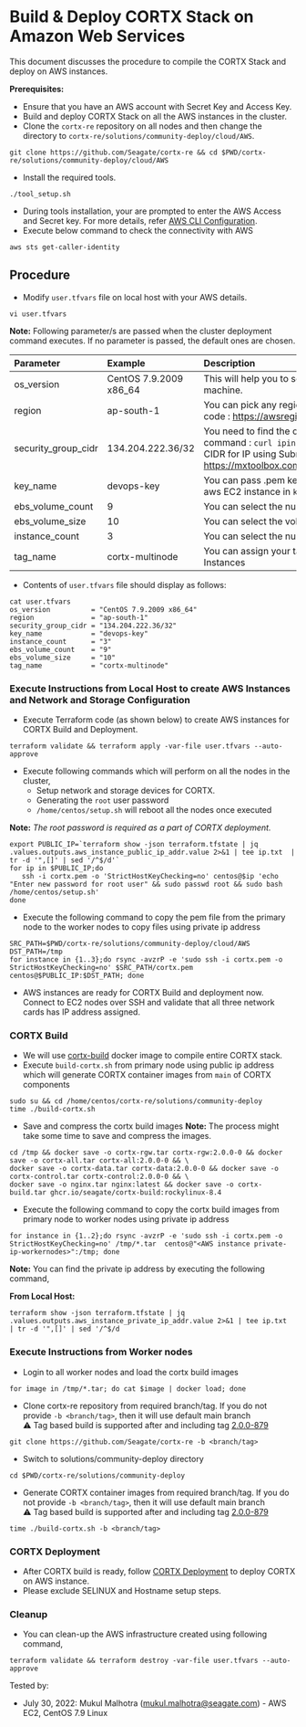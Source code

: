 # Build & Deploy CORTX Stack on Amazon Web Services 

This document discusses the procedure to compile the CORTX Stack and deploy on AWS instances.

**Prerequisites:**

- Ensure that you have an AWS account with Secret Key and Access Key.
- Build and deploy CORTX Stack on all the AWS instances in the cluster.
- Clone the `cortx-re` repository on all nodes and then change the directory to `cortx-re/solutions/community-deploy/cloud/AWS`.
```
git clone https://github.com/Seagate/cortx-re && cd $PWD/cortx-re/solutions/community-deploy/cloud/AWS
```
- Install the required tools.
```
./tool_setup.sh
```
 - During tools installation, your are prompted to enter the AWS Access and Secret key. For more details, refer [AWS CLI Configuration](https://docs.aws.amazon.com/cli/latest/userguide/cli-configure-quickstart.html#cli-configure-quickstart-config).
- Execute below command to check the connectivity with AWS
```
aws sts get-caller-identity
```

## Procedure

- Modify `user.tfvars` file on local host with your AWS details.
```
vi user.tfvars
```
**Note:**
Following parameter/s are passed when the cluster deployment command executes. If no parameter is passed, the default ones are chosen.

| Parameter     | Example     | Description     |
| :------------- | :----------- | :---------|
| os_version      | CentOS 7.9.2009 x86_64  | This will help you to select the ami of EC2 machine. |
| region | ap-south-1 | You can pick any region from this region code : https://awsregion.info/  |
| security_group_cidr | 134.204.222.36/32  | You need to find the own Public IP using this command : `curl ipinfo.io/ip`. Also calculate CIDR for IP using Subnet Calculator from https://mxtoolbox.com/subnetcalculator.aspx |
| key_name | devops-key | You can pass .pem key file name to login to aws EC2 instance in `key_name`. |
| ebs_volume_count | 9 |  You can select the number of volumes |
| ebs_volume_size | 10 |  You can select the volume size |
| instance_count | 3  | You can select the number of EC2 instances |
| tag_name | cortx-multinode | You can assign your tag name to the EC2 Instances |

- Contents of `user.tfvars` file should display as follows:
```
cat user.tfvars
os_version          = "CentOS 7.9.2009 x86_64"
region              = "ap-south-1"
security_group_cidr = "134.204.222.36/32"
key_name            = "devops-key"
instance_count      = "3"
ebs_volume_count    = "9"
ebs_volume_size     = "10"
tag_name            = "cortx-multinode"
```

### Execute Instructions from Local Host to create AWS Instances and Network and Storage Configuration
- Execute Terraform code (as shown below) to create AWS instances for CORTX Build and Deployment.
```
terraform validate && terraform apply -var-file user.tfvars --auto-approve
```
- Execute following commands which will perform on all the nodes in the cluster,
  - Setup network and storage devices for CORTX.
  - Generating the `root` user password
  - `/home/centos/setup.sh` will reboot all the nodes once executed

**Note:**
*The root password is required as a part of CORTX deployment.*
```
export PUBLIC_IP=`terraform show -json terraform.tfstate | jq .values.outputs.aws_instance_public_ip_addr.value 2>&1 | tee ip.txt  | tr -d '",[]' | sed '/^$/d'`
for ip in $PUBLIC_IP;do
   ssh -i cortx.pem -o 'StrictHostKeyChecking=no' centos@$ip 'echo "Enter new password for root user" && sudo passwd root && sudo bash /home/centos/setup.sh'
done
```
- Execute the following command to copy the pem file from the primary node to the worker nodes to copy files using private ip address

```
SRC_PATH=$PWD/cortx-re/solutions/community-deploy/cloud/AWS
DST_PATH=/tmp
for instance in {1..3};do rsync -avzrP -e 'sudo ssh -i cortx.pem -o StrictHostKeyChecking=no' $SRC_PATH/cortx.pem centos@$PUBLIC_IP:$DST_PATH; done
```
- AWS instances are ready for CORTX Build and deployment now. Connect to EC2 nodes over SSH and validate that all three network cards has IP address assigned.

### CORTX Build

- We will use [cortx-build](https://github.com/Seagate/cortx/pkgs/container/cortx-build) docker image to compile entire CORTX stack.
- Execute `build-cortx.sh` from primary node using public ip address which will generate CORTX container images from `main` of CORTX components
```
sudo su && cd /home/centos/cortx-re/solutions/community-deploy
time ./build-cortx.sh
```
- Save and compress the cortx build images
**Note:** The process might take some time to save and compress the images.
```
cd /tmp && docker save -o cortx-rgw.tar cortx-rgw:2.0.0-0 && docker save -o cortx-all.tar cortx-all:2.0.0-0 && \
docker save -o cortx-data.tar cortx-data:2.0.0-0 && docker save -o cortx-control.tar cortx-control:2.0.0-0 && \
docker save -o nginx.tar nginx:latest && docker save -o cortx-build.tar ghcr.io/seagate/cortx-build:rockylinux-8.4
```
- Execute the following command to copy the cortx build images from primary node to worker nodes using private ip address
```
for instance in {1..2};do rsync -avzrP -e 'sudo ssh -i cortx.pem -o StrictHostKeyChecking=no' /tmp/*.tar  centos@"<AWS instance private-ip-workernodes>":/tmp; done
```
**Note:** You can find the private ip address by executing the following command,

**From Local Host:**
```
terraform show -json terraform.tfstate | jq .values.outputs.aws_instance_private_ip_addr.value 2>&1 | tee ip.txt  | tr -d '",[]' | sed '/^$/d
```

### Execute Instructions from Worker nodes
- Login to all worker nodes and load the cortx build images
```
for image in /tmp/*.tar; do cat $image | docker load; done
```
- Clone cortx-re repository from required branch/tag. If you do not provide `-b <branch/tag>`, then it will use default main branch    
  :warning: Tag based build is supported after and including tag [2.0.0-879](https://github.com/Seagate/cortx-re/releases/tag/2.0.0-879) 
```
git clone https://github.com/Seagate/cortx-re -b <branch/tag>
```
- Switch to solutions/community-deploy directory 
```
cd $PWD/cortx-re/solutions/community-deploy
```  
- Generate CORTX container images from required branch/tag. If you do not provide `-b <branch/tag>`, then it will use default main branch  
  :warning: Tag based build is supported after and including tag [2.0.0-879](https://github.com/Seagate/cortx-re/releases/tag/2.0.0-879)
```
time ./build-cortx.sh -b <branch/tag>
```

### CORTX Deployment

- After CORTX build is ready, follow [CORTX Deployment](https://github.com/Seagate/cortx-re/blob/main/solutions/community-deploy/CORTX-Deployment.md) to deploy CORTX on AWS instance.   
- Please exclude SELINUX and Hostname setup steps.

### Cleanup
- You can clean-up the AWS infrastructure created using following command,
```
terraform validate && terraform destroy -var-file user.tfvars --auto-approve
```

Tested by:

* July 30, 2022: Mukul Malhotra (mukul.malhotra@seagate.com) - AWS EC2, CentOS 7.9 Linux
